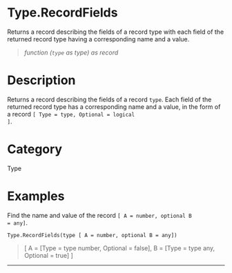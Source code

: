 ﻿# Type.RecordFields
Returns a record describing the fields of a record type with each field of the returned record type having a corresponding name and a value.
> _function (<code>type</code> as type) as record_
# Description 
Returns a record describing the fields of a record <code>type</code>. Each field of the returned record type has a corresponding name and a value, in the form of a record <code>[ Type = type, Optional = logical ]</code>.
# Category 
Type
# Examples 
Find the name and value of the record <code>[ A = number, optional B = any]</code>.
```
Type.RecordFields(type [ A = number, optional B = any])
```
> [ A = [Type = type number, Optional = false], B = [Type = type any, Optional = true] ] 
***
